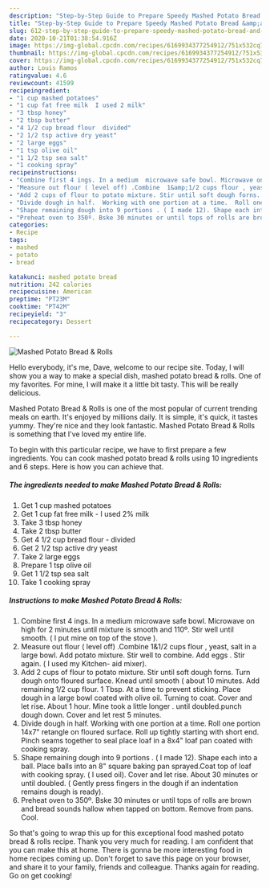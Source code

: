 ```yaml
---
description: "Step-by-Step Guide to Prepare Speedy Mashed Potato Bread &amp;amp; Rolls"
title: "Step-by-Step Guide to Prepare Speedy Mashed Potato Bread &amp;amp; Rolls"
slug: 612-step-by-step-guide-to-prepare-speedy-mashed-potato-bread-and-amp-rolls
date: 2020-10-21T01:38:54.916Z
image: https://img-global.cpcdn.com/recipes/6169934377254912/751x532cq70/mashed-potato-bread-rolls-recipe-main-photo.jpg
thumbnail: https://img-global.cpcdn.com/recipes/6169934377254912/751x532cq70/mashed-potato-bread-rolls-recipe-main-photo.jpg
cover: https://img-global.cpcdn.com/recipes/6169934377254912/751x532cq70/mashed-potato-bread-rolls-recipe-main-photo.jpg
author: Louis Ramos
ratingvalue: 4.6
reviewcount: 41599
recipeingredient:
- "1 cup mashed potatoes"
- "1 cup fat free milk  I used 2 milk"
- "3 tbsp honey"
- "2 tbsp butter"
- "4 1/2 cup bread flour  divided"
- "2 1/2 tsp active dry yeast"
- "2 large eggs"
- "1 tsp olive oil"
- "1 1/2 tsp sea salt"
- "1 cooking spray"
recipeinstructions:
- "Combine first 4 ings. In a medium  microwave safe bowl. Microwave on high for 2 minutes until mixture is smooth and 110º. Stir well until smooth.  ( I put mine on top of the stove )."
- "Measure out flour ( level off) .Combine  1&amp;1/2 cups flour , yeast, salt in a large bowl.  Add potato mixture. Stir well to combine. Add eggs . Stir again.  ( I used my Kitchen- aid mixer)."
- "Add 2 cups of flour to potato mixture. Stir until soft dough forns. Turn dough onto  floured surface. Knead until  smooth ( about 10 minutes. Add remaining 1/2 cup flour.  1 Tbsp. At a time to prevent sticking. Place dough in a large bowl coated with olive oil.  Turning to coat. Cover and let rise. About 1 hour. Mine took a little longer . until doubled.punch dough down. Cover and let rest 5 minutes."
- "Divide dough in half.  Working with one portion at a time.  Roll one portion 14x7&#34; retangle on floured surface.  Roll up tightly starting with short end. Pinch seams together to seal place  loaf in  a 8x4&#34; loaf pan coated with cooking spray."
- "Shape remaining dough into 9 portions . ( I made 12). Shape each into a ball. Place balls into an 8&#34; square baking pan sprayed.Coat top of loaf with cooking spray. ( I used oil). Cover and let rise.  About 30 minutes or until doubled. ( Gently press fingers in the dough if an indentation remains dough is ready)."
- "Preheat oven to 350º. Bske 30 minutes or until tops of rolls are brown and bread sounds hallow when tapped on bottom. Remove from pans. Cool."
categories:
- Recipe
tags:
- mashed
- potato
- bread

katakunci: mashed potato bread 
nutrition: 242 calories
recipecuisine: American
preptime: "PT23M"
cooktime: "PT42M"
recipeyield: "3"
recipecategory: Dessert

---
```



![Mashed Potato Bread &amp; Rolls](https://img-global.cpcdn.com/recipes/6169934377254912/751x532cq70/mashed-potato-bread-rolls-recipe-main-photo.jpg)

Hello everybody, it's me, Dave, welcome to our recipe site. Today, I will show you a way to make a special dish, mashed potato bread &amp; rolls. One of my favorites. For mine, I will make it a little bit tasty. This will be really delicious.

Mashed Potato Bread &amp; Rolls is one of the most popular of current trending meals on earth. It's enjoyed by millions daily. It is simple, it's quick, it tastes yummy. They're nice and they look fantastic. Mashed Potato Bread &amp; Rolls is something that I've loved my entire life.




To begin with this particular recipe, we have to first prepare a few ingredients. You can cook mashed potato bread &amp; rolls using 10 ingredients and 6 steps. Here is how you can achieve that.

<!--inarticleads1-->

##### The ingredients needed to make Mashed Potato Bread &amp; Rolls:

1. Get 1 cup mashed potatoes
1. Get 1 cup fat free milk - I used 2% milk
1. Take 3 tbsp honey
1. Take 2 tbsp butter
1. Get 4 1/2 cup bread flour - divided
1. Get 2 1/2 tsp active dry yeast
1. Take 2 large eggs
1. Prepare 1 tsp olive oil
1. Get 1 1/2 tsp sea salt
1. Take 1 cooking spray




<!--inarticleads2-->

##### Instructions to make Mashed Potato Bread &amp; Rolls:

1. Combine first 4 ings. In a medium  microwave safe bowl. Microwave on high for 2 minutes until mixture is smooth and 110º. Stir well until smooth.  ( I put mine on top of the stove ).
1. Measure out flour ( level off) .Combine  1&amp;1/2 cups flour , yeast, salt in a large bowl.  Add potato mixture. Stir well to combine. Add eggs . Stir again.  ( I used my Kitchen- aid mixer).
1. Add 2 cups of flour to potato mixture. Stir until soft dough forns. Turn dough onto  floured surface. Knead until  smooth ( about 10 minutes. Add remaining 1/2 cup flour.  1 Tbsp. At a time to prevent sticking. Place dough in a large bowl coated with olive oil.  Turning to coat. Cover and let rise. About 1 hour. Mine took a little longer . until doubled.punch dough down. Cover and let rest 5 minutes.
1. Divide dough in half.  Working with one portion at a time.  Roll one portion 14x7&#34; retangle on floured surface.  Roll up tightly starting with short end. Pinch seams together to seal place  loaf in  a 8x4&#34; loaf pan coated with cooking spray.
1. Shape remaining dough into 9 portions . ( I made 12). Shape each into a ball. Place balls into an 8&#34; square baking pan sprayed.Coat top of loaf with cooking spray. ( I used oil). Cover and let rise.  About 30 minutes or until doubled. ( Gently press fingers in the dough if an indentation remains dough is ready).
1. Preheat oven to 350º. Bske 30 minutes or until tops of rolls are brown and bread sounds hallow when tapped on bottom. Remove from pans. Cool.




So that's going to wrap this up for this exceptional food mashed potato bread &amp; rolls recipe. Thank you very much for reading. I am confident that you can make this at home. There is gonna be more interesting food in home recipes coming up. Don't forget to save this page on your browser, and share it to your family, friends and colleague. Thanks again for reading. Go on get cooking!
